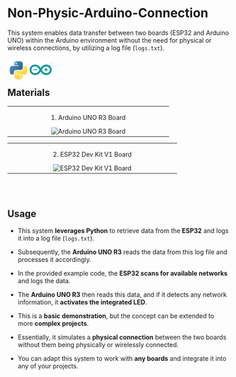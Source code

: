 # Non-Physic-Arduino-Connection

This system enables data transfer between two boards (ESP32 and Arduino UNO) within the Arduino environment without the need for physical or wireless connections, by utilizing a log file (`logs.txt`).
<br>
<br>
<img align="left" alt="Python" width="50px" src="https://raw.githubusercontent.com/devicons/devicon/master/icons/python/python-original.svg"/>
<img align="left" alt="Arduino" width="50px" src="https://raw.githubusercontent.com/devicons/devicon/master/icons/arduino/arduino-original.svg"/>
<br>
<br>

## Materials

<div>
  <table>
    <tr>
      <td width="50%">
        <div align="center">
        <p> 1. Arduino UNO R3 Board</p>
        <img src="https://i.ibb.co/nR6ZPp4/71z22c-RPee-L.jpg" width="400" alt="Arduino UNO R3 Board">
        </div>
      </td>
    </tr>
  </table>
</div>
<div>
  <table>
    <tr>
      <td width="50%">
        <div align="center">
        <p> 2. ESP32 Dev Kit V1 Board</p>
        <img src="https://i.ibb.co/RDgxnNc/image-1024.jpg" width="400" alt="ESP32 Dev Kit V1 Board">
        </div>
      </td>
    </tr>
  </table>
</div>
<br>
<br>

## Usage

- This system **leverages Python** to retrieve data from the **ESP32** and logs it into a log file (`logs.txt`).
- Subsequently, the **Arduino UNO R3** reads the data from this log file and processes it accordingly.

- In the provided example code, the **ESP32 scans for available networks** and logs the data.
- The **Arduino UNO R3** then reads this data, and if it detects any network information, it **activates the integrated LED**.

- This is a **basic demonstration**, but the concept can be extended to more **complex projects**.
- Essentially, it simulates a **physical connection** between the two boards without them being physically or wirelessly connected.
- You can adapt this system to work with **any boards** and integrate it into any of your projects.
